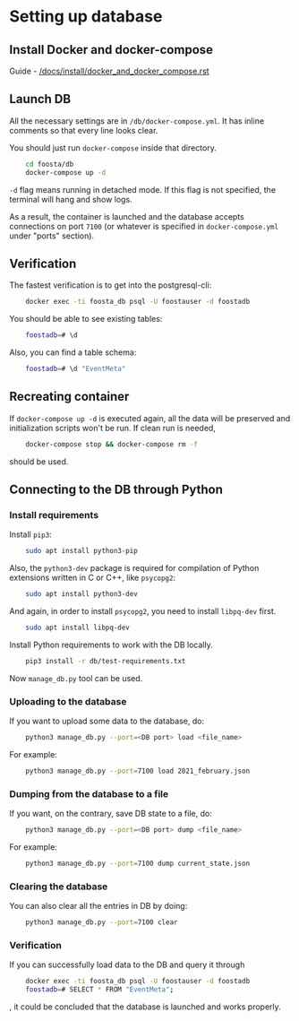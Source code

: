 # Setting up database

## Install Docker and docker-compose
Guide - [/docs/install/docker_and_docker_compose.rst](/docs/install/docker_and_docker_compose.rst)



## Launch DB
All the necessary settings are in `/db/docker-compose.yml`.
It has inline comments so that every line looks clear.

You should just run `docker-compose` inside that directory.
```bash
    cd foosta/db
    docker-compose up -d
```

`-d` flag means running in detached mode. If this flag is not specified, the terminal will hang and show logs.

As a result, the container is launched and the database accepts connections on port `7100` (or whatever is specified in `docker-compose.yml` under "ports" section).



## Verification

The fastest verification is to get into the postgresql-cli:
```bash
    docker exec -ti foosta_db psql -U foostauser -d foostadb
```

You should be able to see existing tables:
```bash
    foostadb=# \d
```

Also, you can find a table schema:
```bash
    foostadb=# \d "EventMeta"
```



## Recreating container

If `docker-compose up -d` is executed again, all the data will be preserved and initialization scripts won't be run. If clean run is needed,
```bash
    docker-compose stop && docker-compose rm -f
```
should be used.



## Connecting to the DB through Python
### Install requirements
Install `pip3`:
```bash
    sudo apt install python3-pip
```

Also, the `python3-dev` package is required for compilation of Python extensions written in C or C++, like `psycopg2`:
```bash
    sudo apt install python3-dev
```

And again, in order to install `psycopg2`, you need to install `libpq-dev` first.
```bash
    sudo apt install libpq-dev
```

Install Python requirements to work with the DB locally.
```bash
    pip3 install -r db/test-requirements.txt
```

Now `manage_db.py` tool can be used.


### Uploading to the database
If you want to upload some data to the database, do:
```bash
    python3 manage_db.py --port=<DB port> load <file_name>
```

For example:
```bash
    python3 manage_db.py --port=7100 load 2021_february.json
```


### Dumping from the database to a file
If you want, on the contrary, save DB state to a file, do:
```bash
    python3 manage_db.py --port=<DB port> dump <file_name>
```

For example:
```bash
    python3 manage_db.py --port=7100 dump current_state.json
```


### Clearing the database
You can also clear all the entries in DB by doing:
```bash
    python3 manage_db.py --port=7100 clear
```


### Verification
If you can successfully load data to the DB and query it through
```bash
    docker exec -ti foosta_db psql -U foostauser -d foostadb
    foostadb=# SELECT * FROM "EventMeta";
```

, it could be concluded that the database is launched and works properly.
